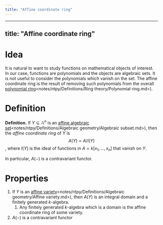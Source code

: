 ```yaml
---
title: "Affine coordinate ring"
---
```


---
title: "Affine coordinate ring"
---

# Idea
It is natural to want to study functions on mathematical objects of interest. In our case, functions are polynomials and the objects are algebraic sets. It is not useful to consider the polynomials which vanish on the set. The affine coordinate ring is the result of removing such polynomials from the overall [polynomial ring]()<notes/ntpy/Definitions/Ring theory/Polynomial ring.md>).

# Definition
**Definition.** If $Y\subseteq\mathbb{A}^n$ is an [affine algebraic set]()<notes/ntpy/Definitions/Algebraic geometry/Algebraic subset.md>), then the *affine coordinate ring* of $Y$ is $$A(Y)=A/I(Y)$$, where $I(Y)$ is the ideal of functions in $A=k[x_1,\dots,x_n]$ that vanish on $Y$.

In particular, $A(-)$ is a contravariant functor.

# Properties
1. If $Y$ is an [affine variety]()<notes/ntpy/Definitions/Algebraic geometry/Affine variety.md>), then $A(Y)$ is an integral domain and a finitely generated $k$-algebra.
	1. Any finitely generated $k$-algebra which is a domain is the affine coordinate ring of some variety.
2. $A(-)$ is a contravariant functor

